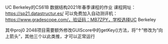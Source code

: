 UC Berkeley的CS61B 数据结构2021年春季课程的作业
课程网址：https://sp21.datastructur.es/
可以免费加入自动测评机：https://www.gradescope.com/，验证码：MB7ZPY，学校选择UC Berkeley

其中proj0 2048项目需要额外修改GUIScore中的getKey()方法，将“↑”修改为“向上箭头”，其他三个以此类推，才可以正常运行
